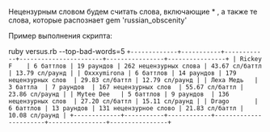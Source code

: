Нецензурным словом будем считать слова, 
включающие * , а также те слова,
которые распознает gem 'russian_obscenity'

Пример выполнения скрипта:

ruby versus.rb --top-bad-words=5
`
+-------------+-----------+------------+-----------------------+----------------+----------------+
| Rickey F    | 6 баттлов | 19 раундов | 262 нецензурных слова | 43.67 сл/баттл | 13.79 сл/раунд |
| Oxxxymirona | 6 баттлов | 14 раундов | 179 нецензурных слов  | 29.83 сл/баттл | 12.79 сл/раунд |
| Леха Медь   | 3 баттла  | 7 раундов  | 167 нецензурных слов  | 55.67 сл/баттл | 23.86 сл/раунд |
| Mytee Dee   | 5 баттлов | 9 раундов  | 136 нецензурных слов  | 27.20 сл/баттл | 15.11 сл/раунд |
| Drago       | 6 баттлов | 13 раундов | 131 нецензурное слово | 21.83 сл/баттл | 10.08 сл/раунд |
+-------------+-----------+------------+-----------------------+----------------+----------------+
`
